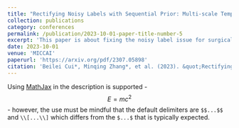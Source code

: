 ```yaml
---
title: "Rectifying Noisy Labels with Sequential Prior: Multi-scale Temporal Feature Affinity Learning for Robust Video Segmentation"
collection: publications
category: conferences
permalink: /publication/2023-10-01-paper-title-number-5
excerpt: 'This paper is about fixing the noisy label issue for surgical video segmentation.'
date: 2023-10-01
venue: 'MICCAI'
paperurl: 'https://arxiv.org/pdf/2307.05898'
citation: 'Beilei Cui*, Minqing Zhang*, et al. (2023). &quot;Rectifying Noisy Labels with Sequential Prior: Multi-scale Temporal Feature Affinity Learning for Robust Video Segmentation.&quot; <i>MICCAI 2023</i>. 1(3).'
---
```


Using [MathJax](https://www.mathjax.org/) in the description is supported - $$E=mc^2$$ - however, the use must be mindful that the default delimiters are `$$...$$` and `\\[...\\]` which differs from the `$...$` that is typically expected.
